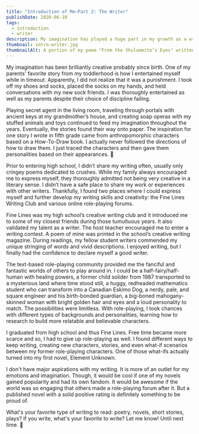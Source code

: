 ```yaml
---
title: "Introduction of Me—Part 2: The Writer"
publishDate: 2020-06-10
tags:
  - introduction
  - writer
description: My imagination has played a huge part in my growth as a writer. In Part 2 of the Introduction of Me Series, I'll describe how the stories in my head found an exit.
thumbnail: intro-writer.jpg
thumbnailAlt: A portion of my poem "From the Shulammite’s Eyes" written as part of National Poetry Month 2019.
---
```


My imagination has been brilliantly creative probably since birth. One of my parents' favorite story from my toddlerhood is how I entertained myself while in timeout. Apparently, I did not realize that it was a punishment. I took off my shoes and socks, placed the socks on my hands, and held conversations with my new sock friends. I was thoroughly entertained as well as my parents despite their choice of discipline failing.

Playing secret agent in the living room, traveling through portals with ancient keys at my grandmother’s house, and creating soap operas with my stuffed animals and toys continued to feed my imagination throughout the years. Eventually, the stories found their way onto paper. The inspiration for one story I wrote in fifth grade came from anthropomorphic characters based on a How-To-Draw book. I actually never followed the directions of how to draw them. I just traced the characters and then gave them personalities based on their appearances. :shrug:

Prior to entering high school, I didn’t share my writing often, usually only cringey poems dedicated to crushes. While my family always encouraged me to express myself, they thoroughly admitted not being very creative in a literary sense. I didn’t have a safe place to share my work or experiences with other writers. Thankfully, I found two places where I could express myself and further develop my writing skills and creativity: the Fine Lines Writing Club and various online role-playing forums.

Fine Lines was my high school’s creative writing club and it introduced me to some of my closest friends during those tumultuous years. It also validated my talent as a writer. The host teacher encouraged me to enter a writing contest. A poem of mine was printed in the school’s creative writing magazine. During readings, my fellow student writers commended my unique stringing of words and vivid descriptions. I enjoyed writing, but I finally had the confidence to declare myself a good writer.

The text-based role-playing community provided me the fanciful and fantastic worlds of others to play around in. I could be a half-fairy/half-human with healing powers, a former child solider from 1987 transported to a mysterious land where time stood still, a huggy, redheaded mathematics student who can transform into a Canadian Eskimo Dog, a nerdy, pale, and square engineer and his birth-bonded guardian, a big-boned mahogany-skinned woman with bright golden hair and eyes and a loud personality to match. The possibilities were limitless. With role-playing, I took chances with different types of backgrounds and personalities, learning how to research to build more relatable and believable characters.

I graduated from high school and thus Fine Lines. Free time became more scarce and so, I had to give up role-playing as well. I found different ways to keep writing, creating new characters, stories, and even what-if scenarios between my former role-playing characters. One of those what-ifs actually turned into my first novel, Element Unknown.

I don't have major aspirations with my writing. It is more of an outlet for my emotions and imagination. Though, it would be cool if one of my novels gained popularity and had its own fandom. It would be awesome if the world was so engaging that others made a role-playing forum after it. But a published novel with a solid positive rating is definitely something to be proud of.

What's your favorite type of writing to read: poetry, novels, short stories, plays? If you write, what's your favorite to write? Let me know! Until next time. :wave:
